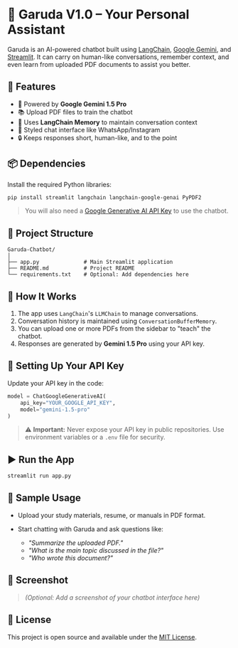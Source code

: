 # 🤖 Garuda V1.0 – Your Personal Assistant

Garuda is an AI-powered chatbot built using [LangChain](https://www.langchain.com/), [Google Gemini](https://ai.google.dev/), and [Streamlit](https://streamlit.io/). It can carry on human-like conversations, remember context, and even learn from uploaded PDF documents to assist you better.

## 🚀 Features

* 🤖 Powered by **Google Gemini 1.5 Pro**
* 📚 Upload PDF files to train the chatbot
* 🧠 Uses **LangChain Memory** to maintain conversation context
* 💬 Styled chat interface like WhatsApp/Instagram
* 🔒 Keeps responses short, human-like, and to the point

## 📦 Dependencies

Install the required Python libraries:

```bash
pip install streamlit langchain langchain-google-genai PyPDF2
```

> You will also need a [Google Generative AI API Key](https://ai.google.dev/) to use the chatbot.

## 📁 Project Structure

```
Garuda-Chatbot/
│
├── app.py              # Main Streamlit application
├── README.md           # Project README
└── requirements.txt    # Optional: Add dependencies here
```

## 🧠 How It Works

1. The app uses `LangChain`'s `LLMChain` to manage conversations.
2. Conversation history is maintained using `ConversationBufferMemory`.
3. You can upload one or more PDFs from the sidebar to "teach" the chatbot.
4. Responses are generated by **Gemini 1.5 Pro** using your API key.

## 🔑 Setting Up Your API Key

Update your API key in the code:

```python
model = ChatGoogleGenerativeAI(
    api_key="YOUR_GOOGLE_API_KEY", 
    model="gemini-1.5-pro"
)
```

> ⚠️ **Important:** Never expose your API key in public repositories. Use environment variables or a `.env` file for security.

## ▶️ Run the App

```bash
streamlit run app.py
```

## 🧪 Sample Usage

* Upload your study materials, resume, or manuals in PDF format.
* Start chatting with Garuda and ask questions like:

  * *"Summarize the uploaded PDF."*
  * *"What is the main topic discussed in the file?"*
  * *"Who wrote this document?"*

## 📸 Screenshot

> *(Optional: Add a screenshot of your chatbot interface here)*

## 📄 License

This project is open source and available under the [MIT License](LICENSE).
